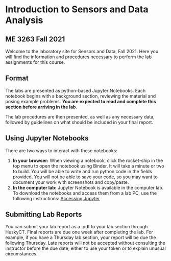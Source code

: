 # Introduction to Sensors and Data Analysis
## ME 3263 Fall 2021

Welcome to the laboratory site for Sensors and Data, Fall 2021. Here you will find the information and procedures necessary to perform the lab assignments for this course.

## Format

The labs are presented as python-based Jupyter Notebooks. Each notebook begins with a background section, reviewing the material and posing example problems. __You are expected to read and complete this section before arriving in the lab__.

The lab procedures are then presented, as well as any necessary data, followed by guidelines on what should be included in your final report.

## Using Jupyter Notebooks

There are two ways to interact with these notebooks:

1. __In your browser:__ When viewing a notebook, click the rocket-ship in the top menu to open the notebook using Binder. It will take a minute or two to build. You will be able to write and run python code in the fields provided. You will not be able to save your code, so you may want to document your work with screenshots and copy/paste.
1. __In the computer lab:__ Jupyter Notebook is available in the computer lab. To download the notebooks and access them from a lab PC, use the following instructions: [Accessing Jupyter](https://github.com/cooperrc/sensors_and_data/blob/master/Access_Jupyter.pdf)

## Submitting Lab Reports

You can submit your lab report as a .pdf to your lab section through HuskyCT. Final reports are due one week after completing the lab. For example, if you have a Thursday lab section, your report will be due the following Thursday. Late reports will not be accepted without consulting the instructor before the due date, either to use your token or to explain unusual circumstances.
